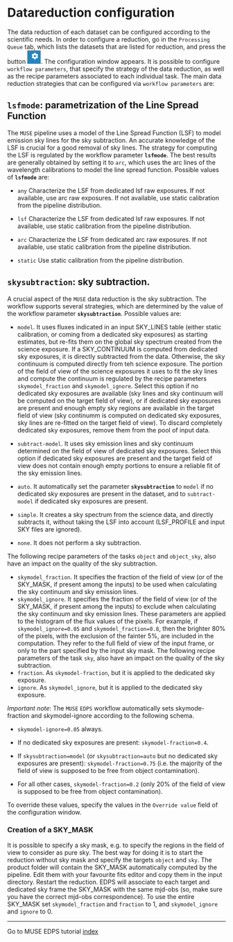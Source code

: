 # Datareduction configuration  <a name="configuration"></a>

The data reduction of each dataset can be configured according to the scientific needs. In order to configure a
reduction,
go in the `Processing Queue` tab, which lists the datasets that are listed for reduction,
and press the button ![](../edpsgui/figures/configure_dataset.jpg). The configuration window appears.
It is possible to configure `workflow parameters`, that specify the strategy of the data reduction, as well as the
recipe parameters associated to each individual task.
The main data reduction strategies that can be configured via `workflow parameters` are:

<a name="lsf"> </a>
## **`lsfmode`**: parametrization of the Line Spread Function

The `MUSE` pipeline uses a model of the Line Spread Function (LSF) to model emission sky lines for the sky subtraction.
An accurate knowledge of the LSF is crucial for a good removal of sky lines. The strategy for computing the LSF is
regulated by the workflow parameter **`lsfmode`**.
The best results are generally obtained by setting it to `arc`, which
uses the arc lines of the wavelength calibrations to model the line spread function. Possible values of **`lsfmode`**
are:

- `any`  Characterize the LSF from dedicated lsf raw exposures. If not
  available, use arc raw exposures. If not available, use static
  calibration from the pipeline distribution.

- `lsf`  Characterize the LSF from dedicated lsf raw exposures. If not
  available, use static calibration from the pipeline distribution.

- `arc`  Characterize the LSF from dedicated arc raw exposures. If not
  available, use static calibration from the pipeline distribution.

- `static` Use static calibration from the pipeline distribution.

<a name="skysub"> </a>
## **`skysubtraction`**: sky subtraction.
A crucial aspect of the `MUSE` data reduction is the sky subtraction. The workflow supports several strategies, which are determined by the value of the workflow parameter **`skysubtraction`**. Possible values are:

- `model`. It uses fluxes indicated in an input SKY_LINES table (either static calibration, or coming from a dedicated sky
  exposures) as starting estimates, but re-fits them on the global sky spectrum created from the science exposure. If a SKY_CONTINUUM is computed
  from dedicated sky exposures, it is directly subtracted from the data. Otherwise, the sky continuum is computed directly from teh science exposure. The portion
  of the field of view of the science exposures it uses to fit the sky lines and compute the continuum is regulated by the recipe parameters 
  `skymodel_fraction` and `skymodel_ignore`. Select this option if no dedicated sky exposures are available (sky lines and sky continuum will be computed on the target field of view), or if dedicated sky exposures are present and enough empty sky regions are 
  available in the target field of view (sky continumm is 
  computed on dedicated sky exposures, sky lines are re-fitted on the target field of view). To discard completely dedicated sky exposures, remove them from the pool of input data.

- `subtract-model`. It uses sky emission lines and sky continuum determined on the field of view of dedicated sky exposures. Select this option
  if dedicated sky exposures are present and the target field of view does not contain enough empty portions to ensure a reliable fit of the sky emission lines.

- `auto`. It automatically set the parameter **`skysubtraction`** to `model` if no dedicated sky exposures are present in the dataset, and to `subtract-model` if dedicated sky exposures are present.


- `simple`. It creates a sky spectrum from the science data, and directly subtracts it, without taking
                          the LSF into account (LSF_PROFILE and input SKY files are ignored).

- `none`. It does not perform a sky subtraction.

The following recipe parameters of the tasks `object` and `object_sky`,  also have an impact on the quality of the sky subtraction.

- `skymodel_fraction`. It specifies the fraction of the field of view (or of the SKY_MASK, if present among the inputs) to be used when calculating the sky continuum and sky emission lines.
- `skymodel_ignore`. It specifies the fraction of the field of view (or of the SKY_MASK, if present among the inputs) to exclude when calculating the sky continuum and sky emission lines.
These parameters are applied to the histogram of the flux values of the pixels. For example, if `skymodel_ignore=0.05` and `skymodel_fraction=0.8`, then the brighter 80% of the pixels, with the exclusion of the fainter 5%, are included in the computation. They refer to the full field of view of the input frame, or only to the part 
specified by the input sky mask.
The following recipe parameters of the task `sky`,  also have an impact on the quality of the sky subtraction.
- `fraction`. As `skymodel-fraction`, but it is applied to the dedicated sky exposure.
- `ignore`. As `skymodel_ignore`, but it is applied to the dedicated sky exposure.

*Important note*: The `MUSE` `EDPS` workflow automatically sets skymode-fraction and skymodel-ignore according to the following schema.

 - `skymodel-ignore=0.05` always.

 - If no dedicated sky exposures are present: `skymodel-fraction=0.4`.

 - If `skysubtraction=model` (or `skysubtraction=auto` but no dedicated sky exposures are present): `skymodel-fraction=0.75` (i.e. the majority of the field of view is supposed to be free from object contamination).

 - For all other cases, `skymodel-fraction=0.2` (only 20% of the field of view is supposed to be free from object contamination).

To override these values, specify the values in the `Override value` field of the configuration window.

### Creation of a SKY_MASK

It is possible to specify a sky mask, e.g. to specify the regions in the field of view to consider as pure sky. 
The best way for doing it is to start the reduction without sky mask and specify the targets `object` and `sky`. The product folder will contain the SKY_MASK automatically computed by the 
pipeline. Edit them with your favourite fits editor and copy them in the input directory. Restart the reduction. EDPS will associate to each target and dedicated sky frame the SKY_MASK with the same mjd-obs (so, make sure you have the correct mjd-obs correspondence).
To use the entire SKY_MASK set `skymodel_fraction` and `fraction` to 1, and `skymodel_ignore` and `ignore` to 0.

 ---
Go to MUSE EDPS tutorial [index](../muse/index)